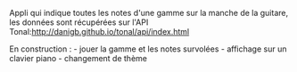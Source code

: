 
Appli qui indique toutes les notes d'une gamme sur la manche de la guitare, les données sont récupérées sur l'API Tonal:http://danigb.github.io/tonal/api/index.html



En construction : 
    - jouer la gamme et les notes survolées
    - affichage sur un clavier piano
    - changement de thème
